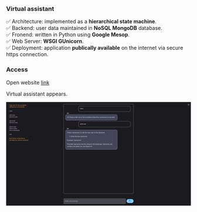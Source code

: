 ### Virtual assistant
:white_check_mark: Architecture: implemented as a **hierarchical state machine**. \
:white_check_mark: Backend: user data maintained in **NoSQL MongoDB** database. \
:white_check_mark: Fronend: written in Python using **Google Mesop**. \
:white_check_mark: Web Server: **WSGI GUnicorn**. \
:white_check_mark: Deployment: application **publically available** on the internet via secure https connection.

### Access
Open website [link](https://team-ai.cloud)

Virtual assistant appears.

<img src='./images/bot.png' width='600'>
